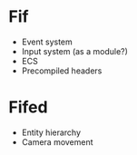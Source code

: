 # Fif
- Event system
- Input system (as a module?)
- ECS
- Precompiled headers

# Fifed
- Entity hierarchy
- Camera movement
